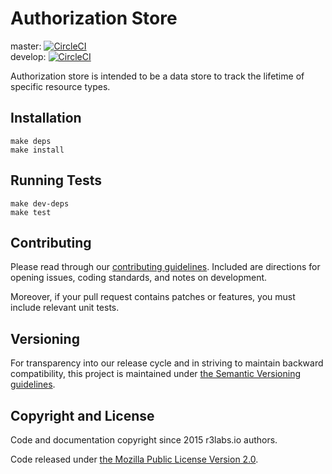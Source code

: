 # Authorization Store

master:  [![CircleCI](https://circleci.com/gh/ernestio/authorization-store/tree/master.svg?style=shield)](https://circleci.com/gh/ernestio/authorization-store/tree/master)  
develop: [![CircleCI](https://circleci.com/gh/ernestio/authorization-store/tree/develop.svg?style=shield)](https://circleci.com/gh/ernestio/authorization-store/tree/develop)

Authorization store is intended to be a data store to track the lifetime of specific resource types. 

## Installation

```
make deps
make install
```

## Running Tests

```
make dev-deps
make test
```

## Contributing

Please read through our
[contributing guidelines](CONTRIBUTING.md).
Included are directions for opening issues, coding standards, and notes on
development.

Moreover, if your pull request contains patches or features, you must include
relevant unit tests.

## Versioning

For transparency into our release cycle and in striving to maintain backward
compatibility, this project is maintained under [the Semantic Versioning guidelines](http://semver.org/). 

## Copyright and License

Code and documentation copyright since 2015 r3labs.io authors.

Code released under
[the Mozilla Public License Version 2.0](LICENSE).

